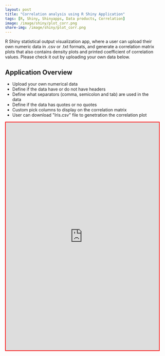 ```yaml
---
layout: post
title: "Correlation analysis using R Shiny Application"
tags: [R, Shiny, Shinyapps, Data products, Correlation]
image: /image/shiny/plot_corr.png
share-img: /image/shiny/plot_corr.png
---
```

R Shiny statistical output visualization app, where a user can upload their own numeric data in .csv or .txt formats, and generate a correlation matrix plots that also contains density plots and printed coefficient of correlation values. Please check it out by uploading your own data below.

## Application Overview

- Upload your own numerical data
- Define if the data have or do not have headers
- Define what separators (comma, semicolon and tab) are used in the data
- Define if the data has quotes or no quotes
- Custom pick columns to display on the correlation matrix
- User can download "Iris.csv" file to genetration the correlation plot

<iframe src="https://avinashkarn.shinyapps.io/correlation_shinyR_1/" 
        style="border: 2px solid red; width: 100%; height: 750px;">
It looks like your browser doesn't support iframes.
</iframe>
